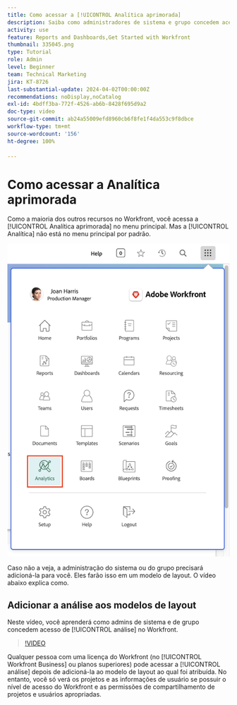 ```yaml
---
title: Como acessar a [!UICONTROL Analítica aprimorada]
description: Saiba como administradores de sistema e grupo concedem acesso à [!UICONTROL Analítica aprimorada] por meio de um modelo de layout.
activity: use
feature: Reports and Dashboards,Get Started with Workfront
thumbnail: 335045.png
type: Tutorial
role: Admin
level: Beginner
team: Technical Marketing
jira: KT-8726
last-substantial-update: 2024-04-02T00:00:00Z
recommendations: noDisplay,noCatalog
exl-id: 4bdff3ba-772f-4526-ab6b-8428f695d9a2
doc-type: video
source-git-commit: ab24a55009efd8960cb6f8fe1f4da553c9f8dbce
workflow-type: tm+mt
source-wordcount: '156'
ht-degree: 100%

---
```



# Como acessar a Analítica aprimorada

Como a maioria dos outros recursos no Workfront, você acessa a [!UICONTROL Analítica aprimorada] no menu principal. Mas a [!UICONTROL Analítica] não está no menu principal por padrão.

![Uma imagem do menu principal ](assets/analytics-on-main-menu.png)

Caso não a veja, a administração do sistema ou do grupo precisará adicioná-la para você. Eles farão isso em um modelo de layout. O vídeo abaixo explica como.


## Adicionar a análise aos modelos de layout

Neste vídeo, você aprenderá como admins de sistema e de grupo concedem acesso de [!UICONTROL análise] no Workfront.


>[!VIDEO](https://video.tv.adobe.com/v/335045/?quality=12&learn=on)

Qualquer pessoa com uma licença do Workfront (no [!UICONTROL Workfront Business] ou planos superiores) pode acessar a [!UICONTROL análise] depois de adicioná-la ao modelo de layout ao qual foi atribuída. No entanto, você só verá os projetos e as informações de usuário se possuir o nível de acesso do Workfront e as permissões de compartilhamento de projetos e usuários apropriadas.
